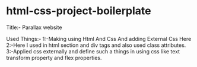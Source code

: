 # html-css-project-boilerplate

Title:- Parallax website

Used Things:- 1:-Making using Html And Css And adding External Css Here 2:-Here I used in html section and div tags and also used class attributes. 3:-Applied css externally and define such a things in using css like text transform property and flex properties.
